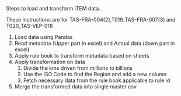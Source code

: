 Steps to load and transform iTEM data.

These instructions are for TAS-FRA-004(2),T019_TAS-FRA-007(3) and T020_TAS-VEP-018

1. Load data using Pandas
2. Read metadata (Upper part in excel) and Actual data (down part in excel)
3. Apply rule book to transform metadata based on sheets 
4. Apply transformation on data
   1. Divide the kms driven from millions to billions
   2. Use the ISO Code to find the Region and add a new column
   3. Fetch necessary data from the rule book applicable to rule id
5. Merge the transformed data into single master csv





